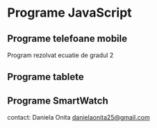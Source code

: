 # Programe JavaScript

## Programe telefoane mobile

Program rezolvat ecuatie de gradul 2


## Programe tablete

## Programe SmartWatch

contact: Daniela Onita
danielaonita25@gmail.com
